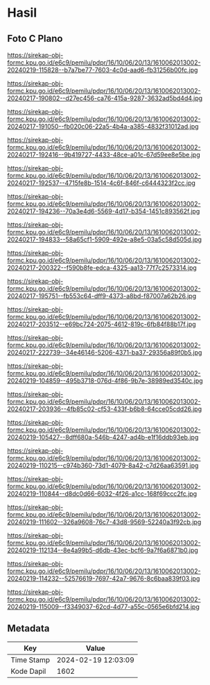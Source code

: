 # Hasil

## Foto C Plano

https://sirekap-obj-formc.kpu.go.id/e6c9/pemilu/pdpr/16/10/06/20/13/1610062013002-20240219-115828--b7a7be77-7603-4c0d-aad6-fb31256b00fc.jpg

https://sirekap-obj-formc.kpu.go.id/e6c9/pemilu/pdpr/16/10/06/20/13/1610062013002-20240217-190802--d27ec456-ca76-415a-9287-3632ad5bd4d4.jpg

https://sirekap-obj-formc.kpu.go.id/e6c9/pemilu/pdpr/16/10/06/20/13/1610062013002-20240217-191050--fb020c06-22a5-4b4a-a385-4832f31012ad.jpg

https://sirekap-obj-formc.kpu.go.id/e6c9/pemilu/pdpr/16/10/06/20/13/1610062013002-20240217-192416--9b419727-4433-48ce-a01c-67d59ee8e5be.jpg

https://sirekap-obj-formc.kpu.go.id/e6c9/pemilu/pdpr/16/10/06/20/13/1610062013002-20240217-192537--4715fe8b-1514-4c6f-846f-c6444323f2cc.jpg

https://sirekap-obj-formc.kpu.go.id/e6c9/pemilu/pdpr/16/10/06/20/13/1610062013002-20240217-194236--70a3e4d6-5569-4d17-b354-1451c893562f.jpg

https://sirekap-obj-formc.kpu.go.id/e6c9/pemilu/pdpr/16/10/06/20/13/1610062013002-20240217-194833--58a65cf1-5909-492e-a8e5-03a5c58d505d.jpg

https://sirekap-obj-formc.kpu.go.id/e6c9/pemilu/pdpr/16/10/06/20/13/1610062013002-20240217-200322--f590b8fe-edca-4325-aa13-77f7c2573314.jpg

https://sirekap-obj-formc.kpu.go.id/e6c9/pemilu/pdpr/16/10/06/20/13/1610062013002-20240217-195751--fb553c64-dff9-4373-a8bd-f87007a62b26.jpg

https://sirekap-obj-formc.kpu.go.id/e6c9/pemilu/pdpr/16/10/06/20/13/1610062013002-20240217-203512--e69bc724-2075-4612-819c-6fb84f88b17f.jpg

https://sirekap-obj-formc.kpu.go.id/e6c9/pemilu/pdpr/16/10/06/20/13/1610062013002-20240217-222739--34e46146-5206-4371-ba37-29356a89f0b5.jpg

https://sirekap-obj-formc.kpu.go.id/e6c9/pemilu/pdpr/16/10/06/20/13/1610062013002-20240219-104859--495b3718-076d-4f86-9b7e-38989ed3540c.jpg

https://sirekap-obj-formc.kpu.go.id/e6c9/pemilu/pdpr/16/10/06/20/13/1610062013002-20240217-203936--4fb85c02-cf53-433f-b6b8-64cce05cdd26.jpg

https://sirekap-obj-formc.kpu.go.id/e6c9/pemilu/pdpr/16/10/06/20/13/1610062013002-20240219-105427--8dff680a-546b-4247-ad4b-e1f16ddb93eb.jpg

https://sirekap-obj-formc.kpu.go.id/e6c9/pemilu/pdpr/16/10/06/20/13/1610062013002-20240219-110215--c974b360-73d1-4079-8a42-c7d26aa63591.jpg

https://sirekap-obj-formc.kpu.go.id/e6c9/pemilu/pdpr/16/10/06/20/13/1610062013002-20240219-110844--d8dc0d66-6032-4f26-a1cc-168f69ccc2fc.jpg

https://sirekap-obj-formc.kpu.go.id/e6c9/pemilu/pdpr/16/10/06/20/13/1610062013002-20240219-111602--326a9608-76c7-43d8-9569-52240a3f92cb.jpg

https://sirekap-obj-formc.kpu.go.id/e6c9/pemilu/pdpr/16/10/06/20/13/1610062013002-20240219-112134--8e4a99b5-d6db-43ec-bcf6-9a7f6a6871b0.jpg

https://sirekap-obj-formc.kpu.go.id/e6c9/pemilu/pdpr/16/10/06/20/13/1610062013002-20240219-114232--52576619-7697-42a7-9676-8c6baa839f03.jpg

https://sirekap-obj-formc.kpu.go.id/e6c9/pemilu/pdpr/16/10/06/20/13/1610062013002-20240219-115009--f3349037-62cd-4d77-a55c-0565e6bfd214.jpg


## Metadata

| Key        | Value               |
| ---------- | ------------------- |
| Time Stamp | 2024-02-19 12:03:09 |
| Kode Dapil | 1602                |



